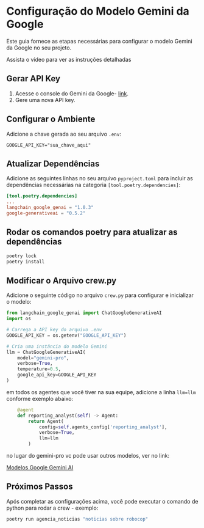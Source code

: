 # Configuração do Modelo Gemini da Google

Este guia fornece as etapas necessárias para configurar o modelo Gemini da Google no seu projeto.


Assista o vídeo para ver as instruções detalhadas



## Gerar API Key

1. Acesse o console do Gemini da Google- [link](https://aistudio.google.com/app/apikey).
2. Gere uma nova API key.

## Configurar o Ambiente

Adicione a chave gerada ao seu arquivo `.env`:

```
GOOGLE_API_KEY="sua_chave_aqui"
```

## Atualizar Dependências

Adicione as seguintes linhas no seu arquivo `pyproject.toml` para incluir as dependências necessárias na categoria `[tool.poetry.dependencies]`:

```toml
[tool.poetry.dependencies]
...
langchain_google_genai = "1.0.3"
google-generativeai = "0.5.2"
```

## Rodar os comandos poetry para atualizar as dependências


```python
poetry lock
poetry install
```


## Modificar o Arquivo crew.py

Adicione o seguinte código no arquivo `crew.py` para configurar e inicializar o modelo:

```python
from langchain_google_genai import ChatGoogleGenerativeAI
import os

# Carrega a API key do arquivo .env
GOOGLE_API_KEY = os.getenv("GOOGLE_API_KEY")

# Cria uma instância do modelo Gemini
llm = ChatGoogleGenerativeAI(
    model="gemini-pro",
    verbose=True,
    temperature=0.5,
    google_api_key=GOOGLE_API_KEY
)
```

em todos os agentes que você tiver na sua equipe, adicione a linha `llm=llm` conforme exemplo abaixo:

```python
	@agent
	def reporting_analyst(self) -> Agent:
		return Agent(
			config=self.agents_config['reporting_analyst'],
			verbose=True,
			llm=llm
		)
```

no lugar do gemini-pro vc pode usar outros modelos, ver no link:

[Modelos Google Gemini AI](https://ai.google.dev/gemini-api/docs/models/gemini?_gl=1*rl8r70*_up*MQ..&gclid=Cj0KCQjw0MexBhD3ARIsAEI3WHLJXCRaDAbqzrbde8bZi_t_ZFwmzFwUlq-NYzYdrYbThJxYTLlp0KQaAgNwEALw_wcB#model-variations)



## Próximos Passos

Após completar as configurações acima, você pode executar o comando de python para rodar a crew - exemplo:

```python
poetry run agencia_noticias "noticias sobre robocop"
```


